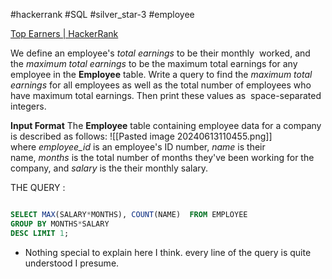#hackerrank #SQL #silver_star-3 #employee 

[Top Earners | HackerRank](https://www.hackerrank.com/challenges/earnings-of-employees/problem?isFullScreen=true)

We define an employee's _total earnings_ to be their monthly  worked, and the _maximum total earnings_ to be the maximum total earnings for any employee in the **Employee** table. Write a query to find the _maximum total earnings_ for all employees as well as the total number of employees who have maximum total earnings. Then print these values as  space-separated integers.

**Input Format**
The **Employee** table containing employee data for a company is described as follows:
![[Pasted image 20240613110455.png]]
where _employee_id_ is an employee's ID number, _name_ is their name, _months_ is the total number of months they've been working for the company, and _salary_ is the their monthly salary.

THE QUERY :
```sql

SELECT MAX(SALARY*MONTHS), COUNT(NAME)  FROM EMPLOYEE
GROUP BY MONTHS*SALARY
DESC LIMIT 1;
```
- Nothing special to explain here I think. every line of the query is quite understood I presume.